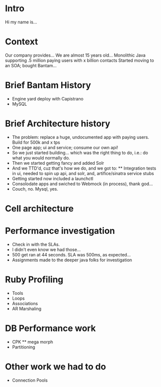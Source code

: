 # Intro
Hi my name is...

# Context
Our company provides...
We are almost 15 years old...
Monolithic Java supporting .5 million paying users with x billion contacts
Started moving to an SOA; bought Bantam...

# Brief Bantam History
* Engine yard deploy with Capistrano
* MySQL

# Brief Architecture history
* The problem: replace a huge, undocumented app with paying users. Build for 500k and x tps
* One page app; ui and service; consume our own api!
* So we just started building... which was the right thing to do, i.e.: do what you would normally do.
* Then we started getting fancy and added Solr
* And we TTD'd, cuz that's how we do, and we got to:
** Integration tests in ui, needed to spin up api, and solr, and, artifice/sinatra service stubs
* Getting started now included a launchctl
* Consolodate apps and swiched to Webmock (in process), thank god...
* Couch, no. Mysql, yes.

# Cell architecture

# Performance investigation
* Check in with the SLAs.
* I didn't even know we had those...
* 500 get ran at 44 seconds. SLA was 500ms, as expected...
* Assignments made to the deeper java folks for investigation

# Ruby Profiling
* Tools
* Loops
* Associations
* AR Marshaling

# DB Performance work
* CPK
** mega morph
* Partitioning

# Other work we had to do
* Connection Pools
